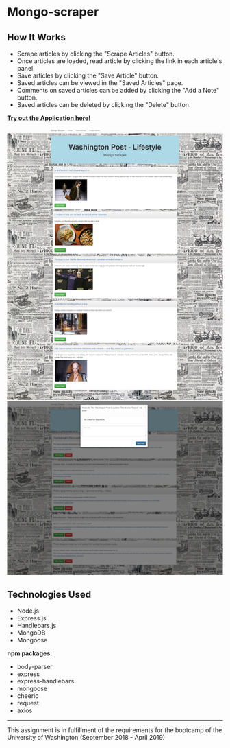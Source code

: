 # Mongo-scraper
## How It Works
- Scrape articles by clicking the "Scrape Articles" button.
- Once articles are loaded, read article by clicking the link in each article's panel.
- Save articles by clicking the "Save Article" button.
- Saved articles can be viewed in the "Saved Articles" page.
- Comments on saved articles can be added by clicking the "Add a Note" button.
- Saved articles can be deleted by clicking the "Delete" button.

[**Try out the Application here!**](https://heidijvr-mongo-scraper.herokuapp.com/ "Heroku Homepage")

<img src="https://github.com/Heidijvr/Mongo-scraper/blob/master/public/assets/img/mongoScraper.png" alt Home Page>
<img src="https://github.com/Heidijvr/Mongo-scraper/blob/master/public/assets/img/mongoScraper1.png" alt Saved Articles>

## Technologies Used
* Node.js
* Express.js
* Handlebars.js
* MongoDB
* Mongoose

**npm packages:**
* body-parser
* express
* express-handlebars
* mongoose
* cheerio
* request
* axios
---
This assignment is in fulfillment of the requirements for the bootcamp of the University of Washington (September 2018 - April 2019)